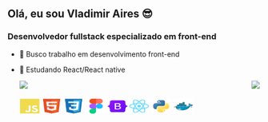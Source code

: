 ## Olá, eu sou Vladimir Aires 😎
### Desenvolvedor fullstack especializado em front-end


- 🔭 Busco trabalho em desenvolvimento front-end
- 🌱 Estudando React/React native


  <div>
    <img height="180em" src="https://github-readme-stats.vercel.app/api?username=vladimir-aires&show_icons=true&theme=gruvbox&include_all_commits=true&count_private=true&locale=pt-br&border_color=FFD700&bg_color=0d1117&title_color=FFD700&text_color=FFFFFF&icon_color=FFD700"/>
    <img height="200em" src="https://github-readme-stats.vercel.app/api/top-langs/?username=vladimir-aires&layout=compact&langs_count=16&theme=gruvbox&locale=pt-br&border_color=FFD700&bg_color=0d1117&title_color=FFD700&text_color=FFFFFF&icon_color=FFD700" align="right"/>
  </div>

  <div style="display: inline_block"> <br>
    <img height="30" align="center" width="40" src="https://raw.githubusercontent.com/devicons/devicon/master/icons/javascript/javascript-plain.svg"/>
    <img height="30" align="center" width="40" src="https://raw.githubusercontent.com/devicons/devicon/master/icons/html5/html5-original.svg"/>
    <img height="30" align="center" width="40" src="https://raw.githubusercontent.com/devicons/devicon/master/icons/css3/css3-original.svg"/>
    <img height="30" align="center" width="40" src="https://raw.githubusercontent.com/devicons/devicon/master/icons/figma/figma-original.svg"/>
    <img height="30" align="center" width="40" src="https://raw.githubusercontent.com/devicons/devicon/master/icons/bootstrap/bootstrap-original.svg"/>
    <img height="30" align="center" width="40" src="https://raw.githubusercontent.com/devicons/devicon/master/icons/react/react-original.svg"/>
    <img height="30" align="center" width="40" src="https://raw.githubusercontent.com/devicons/devicon/master/icons/python/python-original.svg"/>
    <img height="30" align="center" width="40" src="https://raw.githubusercontent.com/devicons/devicon/master/icons/docker/docker-original.svg"/>

  </div>







